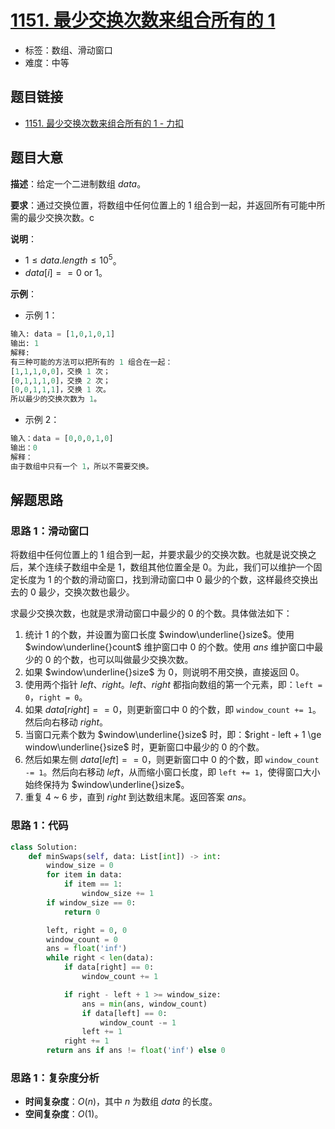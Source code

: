# [1151. 最少交换次数来组合所有的 1](https://leetcode.cn/problems/minimum-swaps-to-group-all-1s-together/)

- 标签：数组、滑动窗口
- 难度：中等

## 题目链接

- [1151. 最少交换次数来组合所有的 1 - 力扣](https://leetcode.cn/problems/minimum-swaps-to-group-all-1s-together/)

## 题目大意

**描述**：给定一个二进制数组 $data$。

**要求**：通过交换位置，将数组中任何位置上的 $1$ 组合到一起，并返回所有可能中所需的最少交换次数。c 

**说明**：

- $1 \le data.length \le 10^5$。
- $data[i] == 0 \text{ or } 1$。

**示例**：

- 示例 1：

```python
输入: data = [1,0,1,0,1]
输出: 1
解释: 
有三种可能的方法可以把所有的 1 组合在一起：
[1,1,1,0,0]，交换 1 次；
[0,1,1,1,0]，交换 2 次；
[0,0,1,1,1]，交换 1 次。
所以最少的交换次数为 1。
```

- 示例 2：

```python
输入：data = [0,0,0,1,0]
输出：0
解释： 
由于数组中只有一个 1，所以不需要交换。
```

## 解题思路

### 思路 1：滑动窗口

将数组中任何位置上的 $1$ 组合到一起，并要求最少的交换次数。也就是说交换之后，某个连续子数组中全是 $1$，数组其他位置全是 $0$。为此，我们可以维护一个固定长度为 $1$ 的个数的滑动窗口，找到滑动窗口中 $0$ 最少的个数，这样最终交换出去的 $0$ 最少，交换次数也最少。

求最少交换次数，也就是求滑动窗口中最少的 $0$ 的个数。具体做法如下：

1. 统计 $1$ 的个数，并设置为窗口长度 $window\underline{}size$。使用 $window\underline{}count$ 维护窗口中 $0$ 的个数。使用 $ans$ 维护窗口中最少的 $0$ 的个数，也可以叫做最少交换次数。
2. 如果 $window\underline{}size$ 为 $0$，则说明不用交换，直接返回 $0$。
3. 使用两个指针 $left$、$right$。$left$、$right$ 都指向数组的第一个元素，即：`left = 0`，`right = 0`。
4. 如果 $data[right] == 0$，则更新窗口中 $0$ 的个数，即 `window_count += 1`。然后向右移动 $right$。
5. 当窗口元素个数为 $window\underline{}size$ 时，即：$right - left + 1 \ge window\underline{}size$ 时，更新窗口中最少的 $0$ 的个数。
6. 然后如果左侧 $data[left] == 0$，则更新窗口中 $0$ 的个数，即 `window_count -= 1`。然后向右移动 $left$，从而缩小窗口长度，即 `left += 1`，使得窗口大小始终保持为 $window\underline{}size$。
7. 重复 4 ~ 6 步，直到 $right$ 到达数组末尾。返回答案 $ans$。

### 思路 1：代码

```python
class Solution:
    def minSwaps(self, data: List[int]) -> int:
        window_size = 0
        for item in data:
            if item == 1:
                window_size += 1
        if window_size == 0:
            return 0

        left, right = 0, 0
        window_count = 0
        ans = float('inf')
        while right < len(data):
            if data[right] == 0:
                window_count += 1

            if right - left + 1 >= window_size:
                ans = min(ans, window_count)
                if data[left] == 0:
                    window_count -= 1
                left += 1
            right += 1
        return ans if ans != float('inf') else 0
```

### 思路 1：复杂度分析

- **时间复杂度**：$O(n)$，其中 $n$ 为数组 $data$ 的长度。
- **空间复杂度**：$O(1)$。

